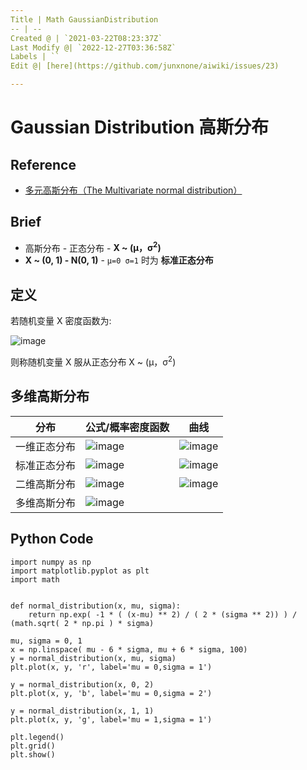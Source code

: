 ```yaml
---
Title | Math GaussianDistribution
-- | --
Created @ | `2021-03-22T08:23:37Z`
Last Modify @| `2022-12-27T03:36:58Z`
Labels | ``
Edit @| [here](https://github.com/junxnone/aiwiki/issues/23)

---
```

# Gaussian Distribution 高斯分布

## Reference
- [多元高斯分布（The Multivariate normal distribution）](https://www.cnblogs.com/bingjianing/p/9117330.html)

## Brief
- 高斯分布 - 正态分布 - **X ~ (μ，σ<sup>2</sup>)**
- **X ~ (0, 1) - N(0, 1)** - `μ=0 σ=1` 时为 **标准正态分布**

##  定义
若随机变量 X 密度函数为:

 ![image](https://user-images.githubusercontent.com/2216970/111960596-e746db80-8b2a-11eb-9b37-a4bd720f191f.png) 

则称随机变量 X 服从正态分布 X ~ (μ，σ<sup>2</sup>)

## 多维高斯分布

分布 | 公式/概率密度函数 | 曲线
-- | -- | --
一维正态分布 | ![image](https://user-images.githubusercontent.com/2216970/111960596-e746db80-8b2a-11eb-9b37-a4bd720f191f.png) |![image](https://user-images.githubusercontent.com/2216970/112079175-a8606680-8bba-11eb-9cec-fd5ff9d933a1.png)
标准正态分布 | ![image](https://user-images.githubusercontent.com/2216970/111960625-ed3cbc80-8b2a-11eb-947b-e70d14cb7a04.png) |  ![image](https://user-images.githubusercontent.com/2216970/111960942-5ae8e880-8b2b-11eb-99f7-d2bc53cae895.png)
二维高斯分布 | ![image](https://user-images.githubusercontent.com/2216970/111961968-ad76d480-8b2c-11eb-8394-f602ece26d39.png) | ![image](https://user-images.githubusercontent.com/2216970/111961984-b1a2f200-8b2c-11eb-8fb1-bf629cfb9c75.png)
多维高斯分布 | ![image](https://user-images.githubusercontent.com/2216970/111963049-0dba4600-8b2e-11eb-8301-4ed57b42695d.png)




## Python Code
```
import numpy as np
import matplotlib.pyplot as plt
import math
 
 
def normal_distribution(x, mu, sigma):
    return np.exp( -1 * ( (x-mu) ** 2) / ( 2 * (sigma ** 2)) ) / (math.sqrt( 2 * np.pi ) * sigma)

mu, sigma = 0, 1
x = np.linspace( mu - 6 * sigma, mu + 6 * sigma, 100)
y = normal_distribution(x, mu, sigma)
plt.plot(x, y, 'r', label='mu = 0,sigma = 1')

y = normal_distribution(x, 0, 2)
plt.plot(x, y, 'b', label='mu = 0,sigma = 2')

y = normal_distribution(x, 1, 1)
plt.plot(x, y, 'g', label='mu = 1,sigma = 1')

plt.legend()
plt.grid()
plt.show()
```
